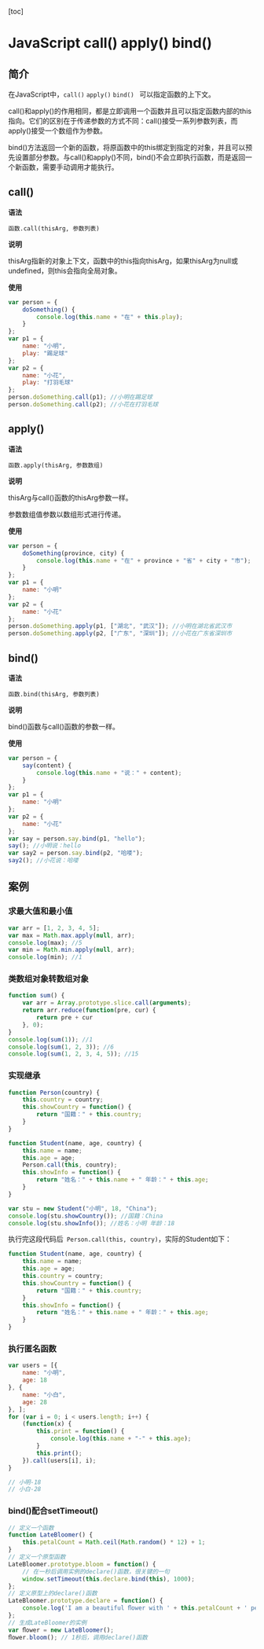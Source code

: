 [toc]

# JavaScript call() apply() bind() 

## 简介

在JavaScript中，`call()` `apply()` `bind() ` 可以指定函数的上下文。

call()和apply()的作用相同，都是立即调用一个函数并且可以指定函数内部的this指向。它们的区别在于传递参数的方式不同：call()接受一系列参数列表，而apply()接受一个数组作为参数。

bind()方法返回一个新的函数，将原函数中的this绑定到指定的对象，并且可以预先设置部分参数。与call()和apply()不同，bind()不会立即执行函数，而是返回一个新函数，需要手动调用才能执行。



## call()

**语法**

```
函数.call(thisArg, 参数列表)
```

**说明**

thisArg指新的对象上下文，函数中的this指向thisArg，如果thisArg为null或undefined，则this会指向全局对象。

**使用**

```javascript
var person = {
    doSomething() {
        console.log(this.name + "在" + this.play);
    }
};
var p1 = {
    name: "小明",
    play: "踢足球"
};
var p2 = {
    name: "小花",
    play: "打羽毛球"
};
person.doSomething.call(p1); //小明在踢足球
person.doSomething.call(p2); //小花在打羽毛球
```



## apply()

**语法**

```
函数.apply(thisArg, 参数数组)
```

**说明**

thisArg与call()函数的thisArg参数一样。

参数数组值参数以数组形式进行传递。

**使用**

```javascript
var person = {
    doSomething(province, city) {
        console.log(this.name + "在" + province + "省" + city + "市");
    }
};
var p1 = {
    name: "小明"
};
var p2 = {
    name: "小花"
};
person.doSomething.apply(p1, ["湖北", "武汉"]); //小明在湖北省武汉市
person.doSomething.apply(p2, ["广东", "深圳"]); //小花在广东省深圳市
```



## bind()

**语法**

```
函数.bind(thisArg, 参数列表)
```

**说明**

bind()函数与call()函数的参数一样。

**使用**

```javascript
var person = {
    say(content) {
        console.log(this.name + "说：" + content);
    }
};
var p1 = {
    name: "小明"
};
var p2 = {
    name: "小花"
};
var say = person.say.bind(p1, "hello");
say(); //小明说：hello
var say2 = person.say.bind(p2, "哈喽");
say2(); //小花说：哈喽
```



## 案例

### 求最大值和最小值

```javascript
var arr = [1, 2, 3, 4, 5];
var max = Math.max.apply(null, arr);
console.log(max); //5
var min = Math.min.apply(null, arr);
console.log(min); //1
```

### 类数组对象转数组对象

```javascript
function sum() {
    var arr = Array.prototype.slice.call(arguments);
    return arr.reduce(function(pre, cur) {
        return pre + cur
    }, 0);
}
console.log(sum(1)); //1
console.log(sum(1, 2, 3)); //6
console.log(sum(1, 2, 3, 4, 5)); //15
```

### 实现继承

```javascript
function Person(country) {
    this.country = country;
    this.showCountry = function() {
        return "国籍：" + this.country;
    }
}

function Student(name, age, country) {
    this.name = name;
    this.age = age;
    Person.call(this, country);
    this.showInfo = function() {
        return "姓名：" + this.name + " 年龄：" + this.age;
    }
}

var stu = new Student("小明", 18, "China");
console.log(stu.showCountry()); //国籍：China
console.log(stu.showInfo()); //姓名：小明 年龄：18
```

执行完这段代码后` Person.call(this, country)`，实际的Student如下：

```javascript
function Student(name, age, country) {
    this.name = name;
    this.age = age;
    this.country = country;
    this.showCountry = function() {
        return "国籍：" + this.country;
    }
    this.showInfo = function() {
        return "姓名：" + this.name + " 年龄：" + this.age;
    }
}
```

### 执行匿名函数

```javascript
var users = [{
    name: "小明",
    age: 18
}, {
    name: "小白",
    age: 28
}, ];
for (var i = 0; i < users.length; i++) {
    (function(x) {
        this.print = function() {
            console.log(this.name + "-" + this.age);
        }
        this.print();
    }).call(users[i], i);
}

// 小明-18
// 小白-28
```

### bind()配合setTimeout()

```javascript
// 定义一个函数
function LateBloomer() {
    this.petalCount = Math.ceil(Math.random() * 12) + 1;
}
// 定义一个原型函数
LateBloomer.prototype.bloom = function() {
    // 在一秒后调用实例的declare()函数，很关键的一句
    window.setTimeout(this.declare.bind(this), 1000);
};
// 定义原型上的declare()函数
LateBloomer.prototype.declare = function() {
    console.log('I am a beautiful ﬂower with ' + this.petalCount + ' petals!');
};
// 生成LateBloomer的实例
var ﬂower = new LateBloomer();
ﬂower.bloom(); // 1秒后，调用declare()函数
```



